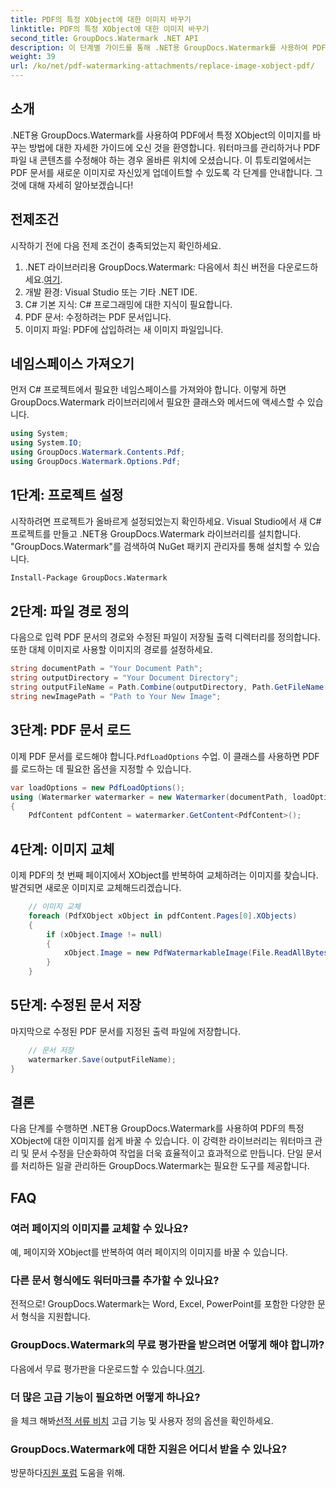 ```yaml
---
title: PDF의 특정 XObject에 대한 이미지 바꾸기
linktitle: PDF의 특정 XObject에 대한 이미지 바꾸기
second_title: GroupDocs.Watermark .NET API
description: 이 단계별 가이드를 통해 .NET용 GroupDocs.Watermark를 사용하여 PDF의 이미지를 쉽게 교체하세요. PDF 콘텐츠를 효율적으로 관리하는 데 적합합니다.
weight: 39
url: /ko/net/pdf-watermarking-attachments/replace-image-xobject-pdf/
---
```

## 소개
.NET용 GroupDocs.Watermark를 사용하여 PDF에서 특정 XObject의 이미지를 바꾸는 방법에 대한 자세한 가이드에 오신 것을 환영합니다. 워터마크를 관리하거나 PDF 파일 내 콘텐츠를 수정해야 하는 경우 올바른 위치에 오셨습니다. 이 튜토리얼에서는 PDF 문서를 새로운 이미지로 자신있게 업데이트할 수 있도록 각 단계를 안내합니다. 그것에 대해 자세히 알아보겠습니다!
## 전제조건
시작하기 전에 다음 전제 조건이 충족되었는지 확인하세요.
1.  .NET 라이브러리용 GroupDocs.Watermark: 다음에서 최신 버전을 다운로드하세요.[여기](https://releases.groupdocs.com/Watermark/net/).
2. 개발 환경: Visual Studio 또는 기타 .NET IDE.
3. C# 기본 지식: C# 프로그래밍에 대한 지식이 필요합니다.
4. PDF 문서: 수정하려는 PDF 문서입니다.
5. 이미지 파일: PDF에 삽입하려는 새 이미지 파일입니다.

## 네임스페이스 가져오기
먼저 C# 프로젝트에서 필요한 네임스페이스를 가져와야 합니다. 이렇게 하면 GroupDocs.Watermark 라이브러리에서 필요한 클래스와 메서드에 액세스할 수 있습니다.
```csharp
using System;
using System.IO;
using GroupDocs.Watermark.Contents.Pdf;
using GroupDocs.Watermark.Options.Pdf;
```
## 1단계: 프로젝트 설정
시작하려면 프로젝트가 올바르게 설정되었는지 확인하세요. Visual Studio에서 새 C# 프로젝트를 만들고 .NET용 GroupDocs.Watermark 라이브러리를 설치합니다. "GroupDocs.Watermark"를 검색하여 NuGet 패키지 관리자를 통해 설치할 수 있습니다.
```sh
Install-Package GroupDocs.Watermark
```
## 2단계: 파일 경로 정의
다음으로 입력 PDF 문서의 경로와 수정된 파일이 저장될 출력 디렉터리를 정의합니다. 또한 대체 이미지로 사용할 이미지의 경로를 설정하세요.
```csharp
string documentPath = "Your Document Path";
string outputDirectory = "Your Document Directory";
string outputFileName = Path.Combine(outputDirectory, Path.GetFileName(documentPath));
string newImagePath = "Path to Your New Image";
```
## 3단계: PDF 문서 로드
 이제 PDF 문서를 로드해야 합니다.`PdfLoadOptions` 수업. 이 클래스를 사용하면 PDF를 로드하는 데 필요한 옵션을 지정할 수 있습니다.
```csharp
var loadOptions = new PdfLoadOptions();
using (Watermarker watermarker = new Watermarker(documentPath, loadOptions))
{
    PdfContent pdfContent = watermarker.GetContent<PdfContent>();
```
## 4단계: 이미지 교체
이제 PDF의 첫 번째 페이지에서 XObject를 반복하여 교체하려는 이미지를 찾습니다. 발견되면 새로운 이미지로 교체해드리겠습니다.
```csharp
    // 이미지 교체
    foreach (PdfXObject xObject in pdfContent.Pages[0].XObjects)
    {
        if (xObject.Image != null)
        {
            xObject.Image = new PdfWatermarkableImage(File.ReadAllBytes(newImagePath));
        }
    }
```
## 5단계: 수정된 문서 저장
마지막으로 수정된 PDF 문서를 지정된 출력 파일에 저장합니다.
```csharp
    // 문서 저장
    watermarker.Save(outputFileName);
}
```

## 결론
다음 단계를 수행하면 .NET용 GroupDocs.Watermark를 사용하여 PDF의 특정 XObject에 대한 이미지를 쉽게 바꿀 수 있습니다. 이 강력한 라이브러리는 워터마크 관리 및 문서 수정을 단순화하여 작업을 더욱 효율적이고 효과적으로 만듭니다. 단일 문서를 처리하든 일괄 관리하든 GroupDocs.Watermark는 필요한 도구를 제공합니다.
## FAQ
### 여러 페이지의 이미지를 교체할 수 있나요?
예, 페이지와 XObject를 반복하여 여러 페이지의 이미지를 바꿀 수 있습니다.
### 다른 문서 형식에도 워터마크를 추가할 수 있나요?
전적으로! GroupDocs.Watermark는 Word, Excel, PowerPoint를 포함한 다양한 문서 형식을 지원합니다.
### GroupDocs.Watermark의 무료 평가판을 받으려면 어떻게 해야 합니까?
 다음에서 무료 평가판을 다운로드할 수 있습니다.[여기](https://releases.groupdocs.com/).
### 더 많은 고급 기능이 필요하면 어떻게 하나요?
 을 체크 해봐[선적 서류 비치](https://tutorials.groupdocs.com/Watermark/net/) 고급 기능 및 사용자 정의 옵션을 확인하세요.
### GroupDocs.Watermark에 대한 지원은 어디서 받을 수 있나요?
 방문하다[지원 포럼](https://forum.groupdocs.com/c/watermark/19) 도움을 위해.